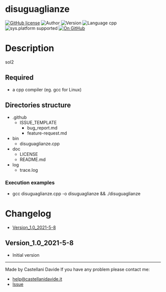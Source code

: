 # disuguaglianze
[![GitHub license](https://img.shields.io/badge/license-GNU-green?style=flat)](https://github.com/CastellaniDavide/disuguaglianze/blob/master/LICENSE) ![Author](https://img.shields.io/badge/author-Castellani%20Davide-green?style=flat) ![Version](https://img.shields.io/badge/version-v01.01-blue?style=flat) ![Language cpp](https://img.shields.io/badge/language-cpp-yellowgreen?style=flat) ![sys.platform supported](https://img.shields.io/badge/OS%20platform%20supported-All-blue?style=flat) [![On GitHub](https://img.shields.io/badge/on%20GitHub-True-green?style=flat&logo=github)](https://github.com/CastellaniDavide/disuguaglianze)

# Description
sol2

## Required
 - a cpp compiler (eg. gcc for Linux)
 

## Directories structure
 - .github
   - ISSUE_TEMPLATE
     - bug_report.md
     - feature-request.md
 - bin
	 - disuguaglianze.cpp
 - doc
   - LICENSE
   - README.md
 - log
	 - trace.log
   
### Execution examples
 - gcc disuguaglianze.cpp -o disuguaglianze && ./disuguaglianze

# Changelog
 - [Version_1.0_2021-5-8](#Version_10_2021-5-8)


## Version_1.0_2021-5-8
 - Initial version

---
Made by Castellani Davide 
If you have any problem please contact me:
- help@castellanidavide.it
- [Issue](https://github.com/CastellaniDavide/disuguaglianze/issues)

